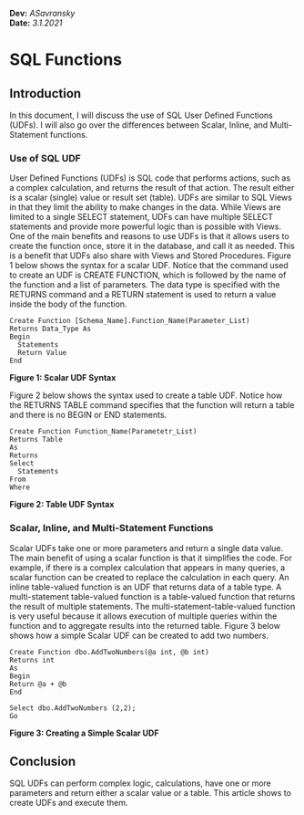 **Dev:** *ASavransky*  
**Date:** *3.1.2021*


# SQL Functions
## Introduction

In this document, I will discuss the use of SQL User Defined Functions (UDFs). I will also go over the differences between Scalar, Inline, and Multi-Statement functions. 

### Use of SQL UDF

User Defined Functions (UDFs) is SQL code that performs actions, such as a complex calculation, and returns the result of that action. The result either is a scalar (single) value or result set (table). UDFs are similar to SQL Views in that they limit the ability to make changes in the data. While Views are limited to a single SELECT statement, UDFs can have multiple SELECT statements and provide more powerful logic than is possible with Views. One of the main benefits and reasons to use UDFs is that it allows users to create the function once, store it in the database, and call it as needed. This is a benefit that UDFs also share with Views and Stored Procedures. Figure 1 below shows the syntax for a scalar UDF. Notice that the command used to create an UDF is CREATE FUNCTION, which is followed by the name of the function and a list of parameters. The data type is specified with the RETURNS command and a RETURN statement is used to return a value inside the body of the function. 

```
Create Function [Schema_Name].Function_Name(Parameter_List)
Returns Data_Type As
Begin
  Statements
  Return Value
End
```
**Figure 1: Scalar UDF Syntax**

Figure 2 below shows the syntax used to create a table UDF. Notice how the RETURNS TABLE command specifies that the function will return a table and there is no BEGIN or END statements. 

```
Create Function Function_Name(Parametetr_List)
Returns Table
As
Returns
Select
  Statements
From
Where
```
**Figure 2: Table UDF Syntax**

### Scalar, Inline, and Multi-Statement Functions 

Scalar UDFs take one or more parameters and return a single data value. The main benefit of using a scalar function is that it simplifies the code. For example, if there is a complex calculation that appears in many queries, a scalar function can be created to replace the calculation in each query. An inline table-valued function is an UDF that returns data of a table type. A multi-statement table-valued function is a table-valued function that returns the result of multiple statements. The multi-statement-table-valued function is very useful because it allows execution of multiple queries within the function and to aggregate results into the returned table. Figure 3 below shows how a simple Scalar UDF can be created to add two numbers. 

```
Create Function dbo.AddTwoNumbers(@a int, @b int)
Returns int
As
Begin
Return @a + @b
End

Select dbo.AddTwoNumbers (2,2);
Go 
```
**Figure 3: Creating a Simple Scalar UDF**

## Conclusion

SQL UDFs can perform complex logic, calculations, have one or more parameters and return either a scalar value or a table. This article shows to create UDFs and execute them.
